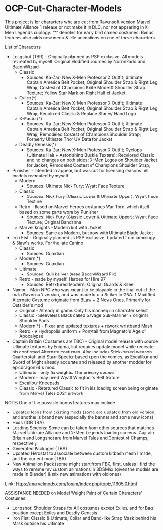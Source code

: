 # OCP-Cut-Character-Models
This project is for characters who are cut from Ravensoft version Marvel Ultimate Alliance 1 release or not make it in DLC, nor not appearing in X-Men Legends duology. "*" denotes for early bird cameo costumes. Bonus features also adds new menu & idle animations on one of these characters

List of Characters
* Longshot (TBR) - Originally planned as PSP exclusive. All models recreated by myself. Original Modified sources by NorrinRadd and BaconWizard
  * Classic
    * Sources: Ka-Zar; New X-Men Professor X Outfit; Ultimate Captain America Belt Pocket; Original Shoulder Strap & Right Leg Wrap; Costest of Champions Knife Model & Shoulder Strap Texture; Yellow Star Mark on Right Half of Jacket
  * Exiles(*)
    * Sources: Ka-Zar; New X-Men Professor X Outfit; Ultimate Captain America Belt Pocket; Original Shoulder Strap & Right Leg Wrap; Recolored Classic & Replace Star w/ Hand Logo
  * X-Factor(*)
    * Sources: Ka-Zar; New X-Men Professor X Outfit; Ultimate Captain America Belt Pocket; Original Shoulder Strap & Right Leg Wrap; Remodeled Costest of Champions Shoulder Strap; Formerly Ultimate Thor UV Data for Jacket
  * Deadly Genesis(*)
    * Sources: Ka-Zar; New X-Men Professor X Outfit; Cyclops (Ultimate Hair + Astonishing Buckle Texture); Recolored Classic and no changes on both sides; X-Men Logos on Shoulder Jacket for Jacket; Remodeled Costest of Champions Shoulder Strap;
* Punisher - Intended to appear, but was cut for licensing reasons. All models recreated by myself
  * Modern
    * Sources: Ultimate Nick Fury; Wyatt Face Texture
  * Classic
    * Sources: Nick Fury (Classic Lower & Ultimate Upper); Wyatt Face Texture
  * Retro - Based on Marvel Heroes costumes War Torn, which itself based on some parts worn by Punisher
    * Sources: Nick Fury (Classic Lower & Ultimate Upper); Wyatt Face Texture; Original Bandanna
  * Marvel Knights - Modern but with Jacket
    * Sources: Same as Modern, but now with Ultimate Blade Jacket
* Iron Fist - Originally planned as PSP exclusive. Updated from iammingy & Blaw's works. For the late Canino
  * Classic
    * Sources: Guardian
  * Modern(*)
    * Sources: Guardian
  * Ultimate
    * Sources: Quicksilver (uses BaconWizard Fix)
  * Retro - made by myself. Heroes for Hire 97
    * Sources: Retextured Modern; Original Guards & Knee
* Namor - Main NPC who was meant to be playable in the final cut of the main Ravensoft version, and was made into a Striker in GBA. 1 Modified Alternate Costume originate from BLaw + 2 News Ones. Primarily for Outsider's mod
  * Original - Already in game. Only his mannequin character select
  * Classic - Sleeveless Black called Savage Sub-Mariner + original Shoulder Pads
  * Modern(*) - Fixed and updated textures + rework wristband Mesh
  * Retro - A Hydropolis uniform + Ponytail from Magneto's Age of Apocalypse
* Captain Britain (Costumes are TBC) - Original model release with source Ultimate textures by Enigma, but requires update model while recreate his confirmed Alternate costumes. Also includes Stick-based weapon Quarterstaff and Staar Specter based upon the comics, as Excalibur and Sword of Might already accurate and released by another modder for epicdragon94's mod.
  * Ultimate - only fix weights. The primary source
  * Modern - may need Wyatt Wingfoot's Belt texture
  * Excalibur Kneepads
  * Classic - Retetured Classic to fit in his loading screen being originate from Marvel Tales 2021 artwork

NOTE: One of the possible bonus features may include
* Updated Icons from existing mods (some are updated from old version, and another is brand new (especially the banner and some new icons)
* Huds (IGB TBA)
* Loading Screens: Some can be taken from other sources that matches Marvel Ultimate Alliance and X-Men Legends loading screens. Captain Britain and Longshot are from Marvel Tales and Contest of Champs, respectively.
* Generated Packages (TBA)
* Updated Herostat to associate between custom kitbash mesh I made, and the current mod (TBA)
* New Animation Pack (some might start from FBX, first, unless I find the ways to rename my custom animations in 3DSMax (given the models are made in Blender) & mix new animations with old ones)

Link: https://marvelmods.com/forum/index.php/topic,11605.0.html

ASSISTANCE NEEDED on Model Weight Paint of Certain Characters' Costumes:
* Longshot: Shoulder Straps for All costumes except Exiles, and for Bag position except Exiles and Deadly Genesis
* Iron Fist: Classic & Ultimate, Collar and Band-like Strap Mask behind his Mask outside his Ultimate
